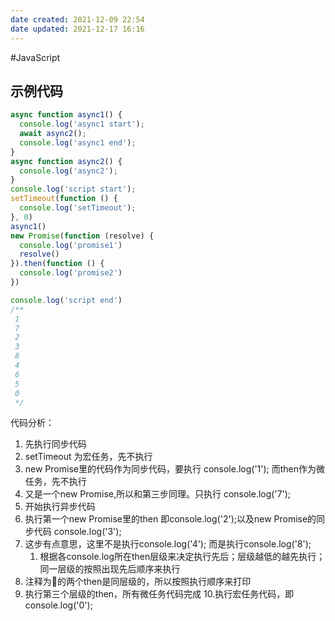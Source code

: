 ```yaml
---
date created: 2021-12-09 22:54
date updated: 2021-12-17 16:16
---
```


#JavaScript

## 示例代码

```javascript
async function async1() {
  console.log('async1 start');
  await async2();
  console.log('async1 end');
}
async function async2() {
  console.log('async2');
}
console.log('script start');
setTimeout(function () {
  console.log('setTimeout');
}, 0)
async1()
new Promise(function (resolve) {
  console.log('promise1')
  resolve()
}).then(function () {
  console.log('promise2')
})

console.log('script end')
/**
 1
 7
 2 
 3
 8
 4
 6
 5
 0
 */
```

代码分析：

1. 先执行同步代码
2. setTimeout 为宏任务，先不执行
3. new Promise里的代码作为同步代码，要执行 console.log('1'); 而then作为微任务，先不执行
4. 又是一个new Promise,所以和第三步同理。只执行 console.log('7');
5. 开始执行异步代码
6. 执行第一个new Promise里的then 即console.log('2');以及new Promise的同步代码 console.log('3');
7. 这步有点意思，这里不是执行console.log('4'); 而是执行console.log('8');
   1. 根据各console.log所在then层级来决定执行先后；层级越低的越先执行；同一层级的按照出现先后顺序来执行
8. 注释为📌的两个then是同层级的，所以按照执行顺序来打印
9. 执行第三个层级的then，所有微任务代码完成 10.执行宏任务代码，即console.log('0');

